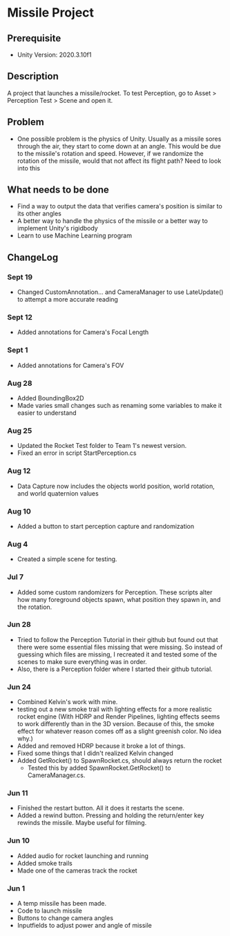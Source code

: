# Missile Project

## Prerequisite
- Unity Version: 2020.3.10f1

## Description
A project that launches a missile/rocket.
To test Perception, go to Asset > Perception Test > Scene and open it.

## Problem
- One possible problem is the physics of Unity. Usually as a missile sores through the air, they start to come down at an angle. This would be due to the missile's rotation and speed. However, if we randomize the rotation of the missile, would that not affect its flight path? Need to look into this

## What needs to be done
- Find a way to output the data that verifies camera's position is similar to its other angles
- A better way to handle the physics of the missile or a better way to implement Unity's rigidbody
- Learn to use Machine Learning program

## ChangeLog
### Sept 19
- Changed CustomAnnotation... and CameraManager to use LateUpdate() to attempt a more accurate reading
### Sept 12
- Added annotations for Camera's Focal Length
### Sept 1
- Added annotations for Camera's FOV
### Aug 28
- Added BoundingBox2D
- Made varies small changes such as renaming some variables to make it easier to understand
### Aug 25
- Updated the Rocket Test folder to Team 1's newest version.
- Fixed an error in script StartPerception.cs
### Aug 12
- Data Capture now includes the objects world position, world rotation, and world quaternion values
### Aug 10
- Added a button to start perception capture and randomization
### Aug 4
- Created a simple scene for testing.
### Jul 7
- Added some custom randomizers for Perception. These scripts alter how many foreground objects spawn, what position they spawn in, and the rotation.
### Jun 28
- Tried to follow the Perception Tutorial in their github but found out that there were some essential files missing that were missing. So instead of guessing which files are missing, I recreated it and tested some of the scenes to make sure everything was in order.
- Also, there is a Perception folder where I started their github tutorial.
### Jun 24
- Combined Kelvin's work with mine.
- testing out a new smoke trail with lighting effects for a more realistic rocket engine
(With HDRP and Render Pipelines, lighting effects seems to work differently than in the 3D version. Because of this, the smoke effect for whatever reason comes off as a slight greenish color. No idea why.)
- Added and removed HDRP because it broke a lot of things.
- Fixed some things that I didn't realized Kelvin changed
- Added GetRocket() to SpawnRocket.cs, should always return the rocket
  - Tested this by added SpawnRocket.GetRocket() to CameraManager.cs.
### Jun 11
- Finished the restart button. All it does it restarts the scene.
- Added a rewind button. Pressing and holding the return/enter key rewinds the missile. Maybe useful for filming.
### Jun 10
- Added audio for rocket launching and running
- Added smoke trails
- Made one of the cameras track the rocket
### Jun 1
- A temp missile has been made.
- Code to launch missile
- Buttons to change camera angles
- Inputfields to adjust power and angle of missile
